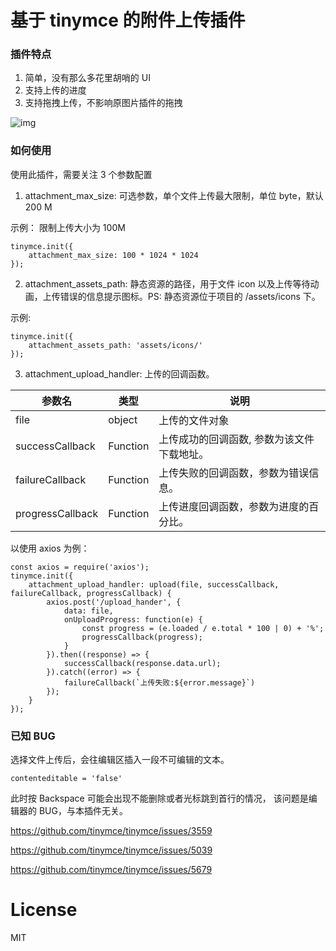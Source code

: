 # 基于 tinymce 的附件上传插件

### 插件特点

1. 简单，没有那么多花里胡哨的 UI
2. 支持上传的进度
3. 支持拖拽上传，不影响原图片插件的拖拽

![img](https://raw.githubusercontent.com/NebulaStudio/tinymce_attachment_plugin/master/attachment.gif)

### 如何使用

使用此插件，需要关注 3 个参数配置

1. attachment_max_size: 可选参数，单个文件上传最大限制，单位 byte，默认 200 M

示例： 限制上传大小为 100M

```
tinymce.init({
    attachment_max_size: 100 * 1024 * 1024
});
```

2. attachment_assets_path: 静态资源的路径，用于文件 icon 以及上传等待动画，上传错误的信息提示图标。PS: 静态资源位于项目的 /assets/icons 下。

示例:

```
tinymce.init({
    attachment_assets_path: 'assets/icons/'
});
```

3. attachment_upload_handler: 上传的回调函数。

| 参数名           | 类型     | 说明                                       |
| ---------------- | -------- | ------------------------------------------ |
| file             | object   | 上传的文件对象                             |
| successCallback  | Function | 上传成功的回调函数, 参数为该文件下载地址。 |
| failureCallback  | Function | 上传失败的回调函数，参数为错误信息。       |
| progressCallback | Function | 上传进度回调函数，参数为进度的百分比。     |

以使用 axios 为例：

```
const axios = require('axios');
tinymce.init({
    attachment_upload_handler: upload(file, successCallback, failureCallback, progressCallback) {
        axios.post('/upload_hander', {
            data: file,
            onUploadProgress: function(e) {
                const progress = (e.loaded / e.total * 100 | 0) + '%';
                progressCallback(progress);
            }
        }).then((response) => {
            successCallback(response.data.url);
        }).catch((error) => {
            failureCallback(`上传失败:${error.message}`)
        });
    }
});
```

### 已知 BUG

选择文件上传后，会往编辑区插入一段不可编辑的文本。

```
contenteditable = 'false'
```

此时按 Backspace 可能会出现不能删除或者光标跳到首行的情况，
该问题是编辑器的 BUG，与本插件无关。

https://github.com/tinymce/tinymce/issues/3559

https://github.com/tinymce/tinymce/issues/5039

https://github.com/tinymce/tinymce/issues/5679

# License

MIT
